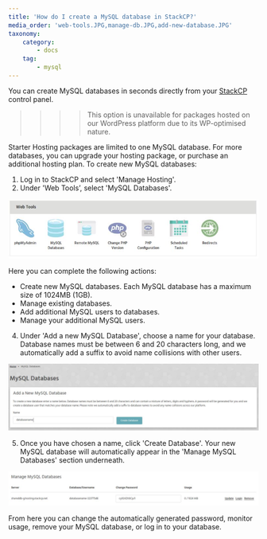 ```yaml
---
title: 'How do I create a MySQL database in StackCP?'
media_order: 'web-tools.JPG,manage-db.JPG,add-new-database.JPG'
taxonomy:
    category:
        - docs
    tag:
        - mysql
---
```


You can create MySQL databases in seconds directly from your [StackCP](https://stackcp.com) control panel. 

>>>> This option is unavailable for packages hosted on our WordPress platform due to its WP-optimised nature.

Starter Hosting packages are limited to one MySQL database. For more databases, you can upgrade your hosting package, or purchase an additional hosting plan.
To create new MySQL databases:

1. Log in to StackCP and select 'Manage Hosting'.
3. Under 'Web Tools’, select 'MySQL Databases'. 

![](web-tools.JPG)

Here you can complete the following actions:

* Create new MySQL databases. Each MySQL database has a maximum size of 1024MB (1GB).
* Manage existing databases.
* Add additional MySQL users to databases.
* Manage your additional MySQL users.

4. Under 'Add a new MySQL Database', choose a name for your database. Database names must be between 6 and 20 characters long, and we automatically add a suffix to avoid name collisions with other users.

![](add-new-database.JPG)

5. Once you have chosen a name, click 'Create Database'. Your new MySQL database will automatically appear in the 'Manage MySQL Databases' section underneath.

![](manage-db.JPG)

From here you can change the automatically generated password, monitor usage, remove your MySQL database, or log in to your database.